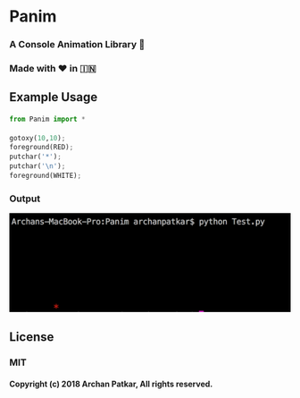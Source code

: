 # Panim
### A Console Animation Library 🔆
### Made with ❤️ in  🇮🇳

## Example Usage
```python
from Panim import *

gotoxy(10,10);
foreground(RED);
putchar('*');
putchar('\n');
foreground(WHITE);
```
### Output
<img src="Output.png" />

## License
### MIT
#### Copyright (c) 2018 Archan Patkar, All rights reserved.

